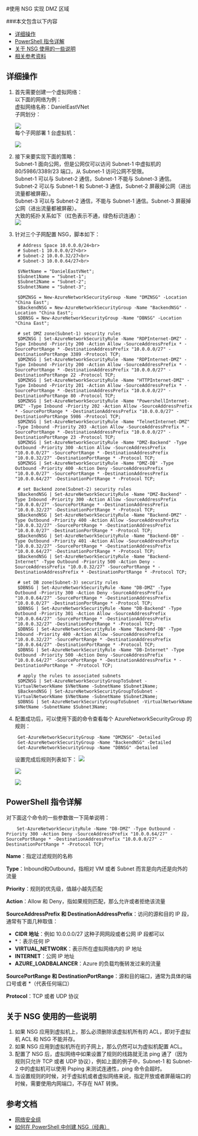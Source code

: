 <properties 
	pageTitle="使用 NSG 实现 DMZ 区域" 
	description="本页介绍如何使用 Powershell 指令构建 NSG" 
	services="virtual network" 
	documentationCenter="" 
	authors=""
	manager="" 
	editor=""/>
<tags ms.service="virtual-network-aog" ms.date="" wacn.date="06/08/2016"/>

#使用 NSG 实现 DMZ 区域

###本文包含以下内容
- [详细操作](#detail)
- [PowerShell 指令详解](#command)
- [关于 NSG 使用的一些说明](#description)
- [相关参考资料](#resource)
 
## <a id="detail"></a>详细操作
 
1. 首先需要创建一个虚拟网络：</br>
   以下面的网络为例：</br>
   虚拟网络名称：DanielEastVNet</br>
   子网划分：

	![](./media/aog-virtual-network-use-nsg-dmz/subnet.png)<br>
   每个子网部署 1 台虚拟机：

	![](./media/aog-virtual-network-use-nsg-dmz/subnet-and-vm.png)<br>
2. 接下来要实现下面的策略：<br>
   Subnet-1 面向公网，但是公网仅可以访问 Subnet-1 中虚拟机的 80/5986/3389/23 端口，从 Subnet-1 访问公网不受限。<br>
   Subnet-1 可以与 Subnet-2 通信，Subnet-1 不能与 Subnet-3 通信。<br>
   Subnet-2 可以与 Subnet-1 和 Subnet-3 通信，Subnet-2 屏蔽掉公网（进出流量都被屏蔽）。<br>
   Subnet-3 可以与 Subnet-2 通信，不能与 Subnet-1 通信。Subnet-3 屏蔽掉公网（进出流量都被屏蔽）。<br>
   大致的拓扑关系如下（红色表示不通，绿色标识连通）：<br>
   ![](./media/aog-virtual-network-use-nsg-dmz/nsg-relation.png)<br>
 
3. 针对三个子网配置 NSG，脚本如下：

		# Address Space 10.0.0.0/24<br>
		# Subnet-1 10.0.0.0/27<br>
		# Subnet-2 10.0.0.32/27<br>
		# Subnet-3 10.0.0.64/27<br>
		 
		$VNetName = "DanielEastVNet";
		$Subnet1Name = "Subnet-1";
		$Subnet2Name = "Subnet-2";
		$Subnet3Name = "Subnet-3";
		 
		$DMZNSG = New-AzureNetworkSecurityGroup -Name "DMZNSG" -Location "China East";
		$BackendNSG = New-AzureNetworkSecurityGroup -Name "BackendNSG" -Location "China East";
		$DBNSG = New-AzureNetworkSecurityGroup -Name "DBNSG" -Location "China East";
		 
		# set DMZ zone(Subnet-1) security rules
		$DMZNSG | Set-AzureNetworkSecurityRule -Name "RDPInternet-DMZ" -Type Inbound -Priority 200 -Action Allow -SourceAddressPrefix * -SourcePortRange * -DestinationAddressPrefix "10.0.0.0/27" -DestinationPortRange 3389 -Protocol TCP;
		$DMZNSG | Set-AzureNetworkSecurityRule -Name "RDPInternet-DMZ" -Type Inbound -Priority 200 -Action Allow -SourceAddressPrefix * -SourcePortRange * -DestinationAddressPrefix "10.0.0.0/27" -DestinationPortRange 22 -Protocol TCP;
		$DMZNSG | Set-AzureNetworkSecurityRule -Name "HTTPInternet-DMZ" -Type Inbound -Priority 201 -Action Allow -SourceAddressPrefix * -SourcePortRange * -DestinationAddressPrefix "10.0.0.0/27" -DestinationPortRange 80 -Protocol TCP;
		$DMZNSG | Set-AzureNetworkSecurityRule -Name "PowershellInternet-DMZ" -Type Inbound -Priority 202 -Action Allow -SourceAddressPrefix * -SourcePortRange * -DestinationAddressPrefix "10.0.0.0/27" -DestinationPortRange 5986 -Protocol TCP;
		$DMZNSG | Set-AzureNetworkSecurityRule -Name "TelnetInternet-DMZ" -Type Inbound -Priority 203 -Action Allow -SourceAddressPrefix * -SourcePortRange * -DestinationAddressPrefix "10.0.0.0/27" -DestinationPortRange 23 -Protocol TCP;
		$DMZNSG | Set-AzureNetworkSecurityRule -Name "DMZ-Backend" -Type Outbound -Priority 300 -Action Allow -SourceAddressPrefix "10.0.0.0/27" -SourcePortRange * -DestinationAddressPrefix "10.0.0.32/27" -DestinationPortRange * -Protocol TCP;
		$DMZNSG | Set-AzureNetworkSecurityRule -Name "DMZ-DB" -Type Outbound -Priority 400 -Action Deny -SourceAddressPrefix "10.0.0.0/27" -SourcePortRange * -DestinationAddressPrefix "10.0.0.64/27" -DestinationPortRange * -Protocol TCP;
		 
		# set Backend zone(Subnet-2) security rules
		$BackendNSG | Set-AzureNetworkSecurityRule -Name "DMZ-Backend" -Type Inbound -Priority 300 -Action Allow -SourceAddressPrefix "10.0.0.0/27" -SourcePortRange * -DestinationAddressPrefix "10.0.0.32/27" -DestinationPortRange * -Protocol TCP;
		$BackendNSG | Set-AzureNetworkSecurityRule -Name "Backend-DMZ" -Type Outbound -Priority 400 -Action Allow -SourceAddressPrefix "10.0.0.32/27" -SourcePortRange * -DestinationAddressPrefix "10.0.0.0/27" -DestinationPortRange * -Protocol TCP;
		$BackendNSG | Set-AzureNetworkSecurityRule -Name "Backend-DB" -Type Outbound -Priority 401 -Action Allow -SourceAddressPrefix "10.0.0.32/27" -SourcePortRange * -DestinationAddressPrefix "10.0.0.64/27" -DestinationPortRange * -Protocol TCP;
		$BackendNSG | Set-AzureNetworkSecurityRule -Name "Backend-Internet" -Type Outbound -Priority 500 -Action Deny -SourceAddressPrefix "10.0.0.32/27" -SourcePortRange * -DestinationAddressPrefix * -DestinationPortRange * -Protocol TCP;
		 
		# set DB zone(Subnet-3) security rules
		$DBNSG | Set-AzureNetworkSecurityRule -Name "DB-DMZ" -Type Outbound -Priority 300 -Action Deny -SourceAddressPrefix "10.0.0.64/27" -SourcePortRange * -DestinationAddressPrefix "10.0.0.0/27" -DestinationPortRange * -Protocol TCP;
		$DBNSG | Set-AzureNetworkSecurityRule -Name "DB-Backend" -Type Outbound -Priority 301 -Action Allow -SourceAddressPrefix "10.0.0.64/27" -SourcePortRange * -DestinationAddressPrefix "10.0.0.32/27" -DestinationPortRange * -Protocol TCP;
		$DBNSG | Set-AzureNetworkSecurityRule -Name "Backend-DB" -Type Inbound -Priority 400 -Action Allow -SourceAddressPrefix "10.0.0.32/27" -SourcePortRange * -DestinationAddressPrefix "10.0.0.64/27" -DestinationPortRange * -Protocol TCP;
		$DBNSG | Set-AzureNetworkSecurityRule -Name "DB-Internet" -Type Outbound -Priority 500 -Action Deny -SourceAddressPrefix "10.0.0.64/27" -SourcePortRange * -DestinationAddressPrefix * -DestinationPortRange * -Protocol TCP;
		 
		# apply the rules to associated subnets
		$DMZNSG | Set-AzureNetworkSecurityGroupToSubnet -VirtualNetworkName $VNetName -SubnetName $Subnet1Name;
		$BackendNSG | Set-AzureNetworkSecurityGroupToSubnet -VirtualNetworkName $VNetName -SubnetName $Subnet2Name;
		$DBNSG | Set-AzureNetworkSecurityGroupToSubnet -VirtualNetworkName $VNetName -SubnetName $Subnet3Name; 
 
 
4. 配置成功后，可以使用下面的命令查看每个 AzureNetworkSecurityGroup 的规则：

		Get-AzureNetworkSecurityGroup -Name "DMZNSG" -Detailed 
		Get-AzureNetworkSecurityGroup -Name "BackendNSG" -Detailed 
		Get-AzureNetworkSecurityGroup -Name "DBNSG" -Detailed 
 
     设置完成后规则列表如下：
 	 ![](./media/aog-virtual-network-use-nsg-dmz/dmznsg-detail.png)

 	 ![](./media/aog-virtual-network-use-nsg-dmz/backend-nsg-detail.png)

 	 ![](./media/aog-virtual-network-use-nsg-dmz/db-nsg-detail.png) 

##  <a id="command"></a>PowerShell 指令详解
对下面这个命令的一些参数做一下简单说明：

		Set-AzureNetworkSecurityRule -Name "DB-DMZ" -Type Outbound -Priority 300 -Action Deny -SourceAddressPrefix "10.0.0.64/27" -SourcePortRange * -DestinationAddressPrefix "10.0.0.0/27" -DestinationPortRange * -Protocol TCP;


**Name**：指定过滤规则的名称

**Type**：Inbound和Outbound，指相对 VM 或者 Subnet 而言是向内还是向外的流量

**Priority**：规则的优先级，值越小越先匹配

**Action**：Allow 和 Deny，指如果规则匹配，那么允许或者拒绝该流量

**SourceAddressPrefix 和 DestinationAddressPrefix**：访问的源和目的 IP 段，通常有下面几种取值：

- **CIDR 地址**：例如 10.0.0.0/27 这种子网网段或者公网 IP 段都可以
- \*：表示任何 IP
- **VIRTUAL_NETWORK**：表示所在虚拟网络内的 IP 地址
- **INTERNET**：公网 IP 地址
- **AZURE_LOADBALANCER**：Azure 的负载均衡转发过来的流量

**SourcePortRange 和 DestinationPortRange**：源和目的端口，通常为具体的端口号或者 *（代表任何端口）

**Protocol**：TCP 或者 UDP 协议

##  <a id="description"></a>关于 NSG 使用的一些说明
1.	如果 NSG 应用到虚拟机上，那么必须删除该虚拟机所有的 ACL，即对于虚拟机 ACL 和 NSG 不能并存。
2.	如果 NSG 应用到虚拟机所在的子网上，那么仍然可以为虚拟机配置 ACL。
3.	配置了 NSG 后，虚拟网络中如果设置了规则的线路就无法 ping 通了（因为规则只允许 TCP 或者 UDP 协议），例如上面的例子中，Subnet-1 和 Subnet-2 中的虚拟机可以使用 Psping 来测试连通性，ping 命令会超时。
4.	当设置规则的时候，对于虚拟机或者虚拟网络来说，指定开放或者屏蔽端口的时候，需要使用内网端口，不存在 NAT 转换。
 
##  <a id="resource"></a>参考文档

- [网络安全组](/documentation/articles/virtual-networks-nsg/)
- [如何在 PowerShell 中创建 NSG（经典）](/documentation/articles/virtual-networks-create-nsg-classic-ps/)


